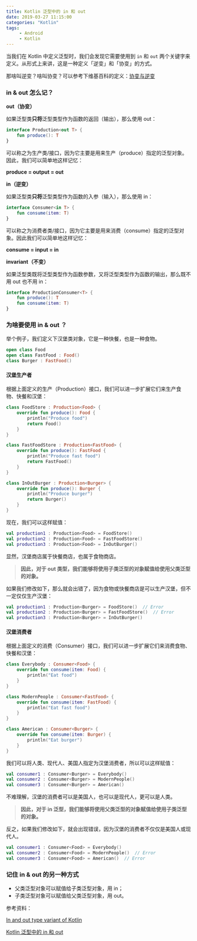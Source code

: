 ```yaml
---
title: Kotlin 泛型中的 in 和 out
date: 2019-03-27 11:15:00
categories: "Kotlin"
tags:
     - Android
     - Kotlin
---
```






当我们在 Kotlin 中定义泛型时，我们会发现它需要使用到 `in` 和 `out` 两个关键字来定义。从形式上来讲，这是一种定义「逆变」和「协变」的方式。

那啥叫逆变？啥叫协变？可以参考下维基百科的定义：[协变与逆变](https://zh.wikipedia.org/wiki/%E5%8D%8F%E5%8F%98%E4%B8%8E%E9%80%86%E5%8F%98)

### in & out 怎么记？

**out（协变）**

如果泛型类**只将**泛型类型作为函数的返回（输出），那么使用 out：

```Kotlin
interface Production<out T> {
    fun produce(): T
}
```

可以称之为生产类/接口，因为它主要是用来生产（produce）指定的泛型对象。因此，我们可以简单地这样记忆：

**produce = output = out**

**in（逆变）**

如果泛型类**只将**泛型类型作为函数的入参（输入），那么使用 in：

```Kotlin
interface Consumer<in T> {
    fun consume(item: T)
}
```

可以称之为消费者类/接口，因为它主要是用来消费（consume）指定的泛型对象。因此我们可以简单地这样记忆：

**consume = input = in**

**invariant（不变）**

如果泛型类既将泛型类型作为函数参数，又将泛型类型作为函数的输出，那么既不用 out 也不用 in：

```Kotlin
interface ProductionConsumer<T> {
    fun produce(): T
    fun consume(item: T)
}
```

### 为啥要使用 in & out ？

举个例子，我们定义下汉堡类对象，它是一种快餐，也是一种食物。

```Kotlin
open class Food
open class FastFood : Food() 
class Burger : FastFood()
```

#### 汉堡生产者

根据上面定义的生产（Production）接口，我们可以进一步扩展它们来生产食物、快餐和汉堡：

```Kotlin
class FoodStore : Production<Food> {
    override fun produce(): Food {
        println("Produce food")
        return Food()
    }
}

class FastFoodStore : Production<FastFood> {
    override fun produce(): FastFood {
        println("Produce fast food")
        return FastFood()
    }
}

class InOutBurger : Production<Burger> {
    override fun produce(): Burger {
        println("Produce burger")
        return Burger()
    }
}
```

现在，我们可以这样赋值：

```Kotlin
val production1 : Production<Food> = FoodStore()
val production2 : Production<Food> = FastFoodStore()
val production3 : Production<Food> = InOutBurger()
```

显然，汉堡商店属于快餐商店，也属于食物商店。

> **因此，对于 out 类型，我们能够将使用子类泛型的对象赋值给使用父类泛型的对象。**

如果我们修改如下，那么就会出错了，因为食物或快餐商店是可以生产汉堡，但不一定仅仅生产汉堡：

```Kotlin
val production1 : Production<Burger> = FoodStore()  // Error
val production2 : Production<Burger> = FastFoodStore()  // Error
val production3 : Production<Burger> = InOutBurger()
```

#### 汉堡消费者

根据上面定义的消费（Consumer）接口，我们可以进一步扩展它们来消费食物、快餐和汉堡：

```Kotlin
class Everybody : Consumer<Food> {
    override fun consume(item: Food) {
        println("Eat food")
    }
}

class ModernPeople : Consumer<FastFood> {
    override fun consume(item: FastFood) {
        println("Eat fast food")
    }
}

class American : Consumer<Burger> {
    override fun consume(item: Burger) {
        println("Eat burger")
    }
}
```

我们可以将人类、现代人、美国人指定为汉堡消费者，所以可以这样赋值：

```Kotlin
val consumer1 : Consumer<Burger> = Everybody()
val consumer2 : Consumer<Burger> = ModernPeople()
val consumer3 : Consumer<Burger> = American()
```

不难理解，汉堡的消费者可以是美国人，也可以是现代人，更可以是人类。

> **因此，对于 in 泛型，我们能够将使用父类泛型的对象赋值给使用子类泛型的对象。**

反之，如果我们修改如下，就会出现错误，因为汉堡的消费者不仅仅是美国人或现代人。

```Kotlin
val consumer1 : Consumer<Food> = Everybody()
val consumer2 : Consumer<Food> = ModernPeople()  // Error
val consumer3 : Consumer<Food> = American()  // Error
```

### 记住 in & out 的另一种方式

- 父类泛型对象可以赋值给子类泛型对象，用 in；
- 子类泛型对象可以赋值给父类泛型对象，用 out。



参考资料：

[In and out type variant of Kotlin](https://medium.com/@elye.project/in-and-out-type-variant-of-kotlin-587e4fa2944c)

[Kotlin 泛型中的 in 和 out](https://zhuanlan.zhihu.com/p/32583310)